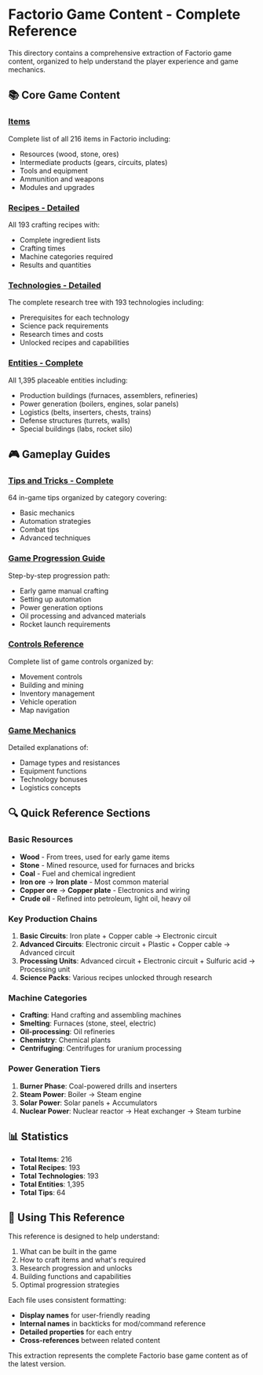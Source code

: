 # Factorio Game Content - Complete Reference

This directory contains a comprehensive extraction of Factorio game content, organized to help understand the player experience and game mechanics.

## 📚 Core Game Content

### [Items](items.md)
Complete list of all 216 items in Factorio including:
- Resources (wood, stone, ores)
- Intermediate products (gears, circuits, plates)
- Tools and equipment
- Ammunition and weapons
- Modules and upgrades

### [Recipes - Detailed](recipes-detailed.md)
All 193 crafting recipes with:
- Complete ingredient lists
- Crafting times
- Machine categories required
- Results and quantities

### [Technologies - Detailed](technologies-detailed.md)
The complete research tree with 193 technologies including:
- Prerequisites for each technology
- Science pack requirements
- Research times and costs
- Unlocked recipes and capabilities

### [Entities - Complete](entities-complete.md)
All 1,395 placeable entities including:
- Production buildings (furnaces, assemblers, refineries)
- Power generation (boilers, engines, solar panels)
- Logistics (belts, inserters, chests, trains)
- Defense structures (turrets, walls)
- Special buildings (labs, rocket silo)

## 🎮 Gameplay Guides

### [Tips and Tricks - Complete](tips-and-tricks-complete.md)
64 in-game tips organized by category covering:
- Basic mechanics
- Automation strategies
- Combat tips
- Advanced techniques

### [Game Progression Guide](game-progression-guide.md)
Step-by-step progression path:
- Early game manual crafting
- Setting up automation
- Power generation options
- Oil processing and advanced materials
- Rocket launch requirements

### [Controls Reference](controls-reference.md)
Complete list of game controls organized by:
- Movement controls
- Building and mining
- Inventory management
- Vehicle operation
- Map navigation

### [Game Mechanics](game-mechanics.md)
Detailed explanations of:
- Damage types and resistances
- Equipment functions
- Technology bonuses
- Logistics concepts

## 🔍 Quick Reference Sections

### Basic Resources
- **Wood** - From trees, used for early game items
- **Stone** - Mined resource, used for furnaces and bricks
- **Coal** - Fuel and chemical ingredient
- **Iron ore** → **Iron plate** - Most common material
- **Copper ore** → **Copper plate** - Electronics and wiring
- **Crude oil** - Refined into petroleum, light oil, heavy oil

### Key Production Chains
1. **Basic Circuits**: Iron plate + Copper cable → Electronic circuit
2. **Advanced Circuits**: Electronic circuit + Plastic + Copper cable → Advanced circuit
3. **Processing Units**: Advanced circuit + Electronic circuit + Sulfuric acid → Processing unit
4. **Science Packs**: Various recipes unlocked through research

### Machine Categories
- **Crafting**: Hand crafting and assembling machines
- **Smelting**: Furnaces (stone, steel, electric)
- **Oil-processing**: Oil refineries
- **Chemistry**: Chemical plants
- **Centrifuging**: Centrifuges for uranium processing

### Power Generation Tiers
1. **Burner Phase**: Coal-powered drills and inserters
2. **Steam Power**: Boiler → Steam engine
3. **Solar Power**: Solar panels + Accumulators
4. **Nuclear Power**: Nuclear reactor → Heat exchanger → Steam turbine

## 📊 Statistics

- **Total Items**: 216
- **Total Recipes**: 193
- **Total Technologies**: 193
- **Total Entities**: 1,395
- **Total Tips**: 64

## 🚀 Using This Reference

This reference is designed to help understand:
1. What can be built in the game
2. How to craft items and what's required
3. Research progression and unlocks
4. Building functions and capabilities
5. Optimal progression strategies

Each file uses consistent formatting:
- **Display names** for user-friendly reading
- **Internal names** in backticks for mod/command reference
- **Detailed properties** for each entry
- **Cross-references** between related content

This extraction represents the complete Factorio base game content as of the latest version.